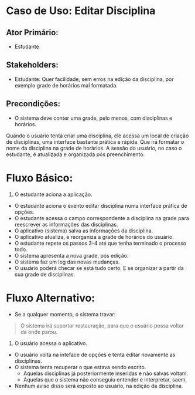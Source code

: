# Caso de Uso: Editar Disciplina

## Ator Primário: 

+ Estudante

## Stakeholders:

+ Estudante: Quer facilidade, sem erros na edição da disciplina, por exemplo grade de horários mal formatada.

## Precondições: 

+ O sistema deve conter uma grade, pelo menos, com disciplinas e horários.

Quando o usuário tenta criar uma disciplina, ele acessa um local de criação de disciplinas, uma interface bastante prática e rápida. Que irá formatar o nome da disciplina na grade de horários. A sessão do usuário, no caso o estudante, é atualizada e organizada pós preenchimento.

# Fluxo Básico:

1. O estudante aciona a aplicação.
+ O estudante aciona o evento editar disciplina numa interface prática de opções.
+ O estudante acessa o campo correspondente a disciplina na grade para reescrever as informações das disciplinas.
+ O aplicativo (sistema) salva as informações da disciplina.
+ O aplicativo atualiza, e reorganiza a grade de horários do usuário.
+ O estudante repete os passos 3-4 até que tenha terminado o processo todo.
+ O sistema apresenta a nova grade, pós edição.
+ O sistema faz um log das novas mudanças.
+ O usuário poderá checar se está tudo certo. E se organizar a partir da sua grade de disciplinas.

# Fluxo Alternativo:

- Se a qualquer momento, o sistema travar:

> O sistema irá suportar restauração, para que o usuário possa voltar da onde parou.

1. O usuário acessa o aplicativo.
+ O usuário volta na inteface de opções e tenta editar novamente as disciplinas.
+ O sistema tenta recuperar o que estava sendo escrito.
  + Aquelas disciplinas já posteriormente inseridas e não salvas voltam.
  + Aquelas que o sistema não conseguiu entender e interpretar, saem.
+ Nenhum aviso disso será exposto ao usuário, na edição da disciplina.
